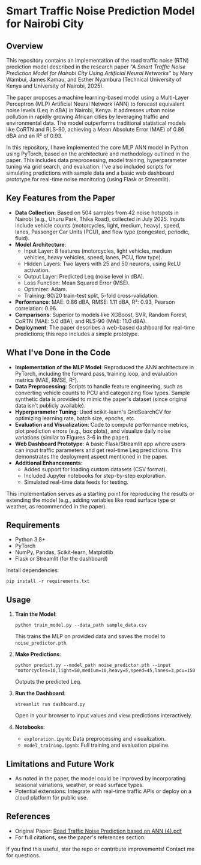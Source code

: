 # Smart Traffic Noise Prediction Model for Nairobi City

## Overview

This repository contains an implementation of the road traffic noise (RTN) prediction model described in the research paper *"A Smart Traffic Noise Prediction Model for Nairobi City Using Artificial Neural Networks"* by Mary Wambui, James Kamau, and Esther Nyambura (Technical University of Kenya and University of Nairobi, 2025).

The paper proposes a machine learning-based model using a Multi-Layer Perceptron (MLP) Artificial Neural Network (ANN) to forecast equivalent noise levels (Leq in dBA) in Nairobi, Kenya. It addresses urban noise pollution in rapidly growing African cities by leveraging traffic and environmental data. The model outperforms traditional statistical models like CoRTN and RLS-90, achieving a Mean Absolute Error (MAE) of 0.86 dBA and an R² of 0.93.

In this repository, I have implemented the core MLP ANN model in Python using PyTorch, based on the architecture and methodology outlined in the paper. This includes data preprocessing, model training, hyperparameter tuning via grid search, and evaluation. I've also included scripts for simulating predictions with sample data and a basic web dashboard prototype for real-time noise monitoring (using Flask or Streamlit).

## Key Features from the Paper

- **Data Collection**: Based on 504 samples from 42 noise hotspots in Nairobi (e.g., Uhuru Park, Thika Road), collected in July 2025. Inputs include vehicle counts (motorcycles, light, medium, heavy), speed, lanes, Passenger Car Units (PCU), and flow type (congested, periodic, fluid).
- **Model Architecture**:
  - Input Layer: 8 features (motorcycles, light vehicles, medium vehicles, heavy vehicles, speed, lanes, PCU, flow type).
  - Hidden Layers: Two layers with 25 and 50 neurons, using ReLU activation.
  - Output Layer: Predicted Leq (noise level in dBA).
  - Loss Function: Mean Squared Error (MSE).
  - Optimizer: Adam.
  - Training: 80/20 train-test split, 5-fold cross-validation.
- **Performance**: MAE: 0.86 dBA, RMSE: 1.11 dBA, R²: 0.93, Pearson correlation: 0.96.
- **Comparisons**: Superior to models like XGBoost, SVR, Random Forest, CoRTN (MAE: 5.0 dBA), and RLS-90 (MAE: 11.0 dBA).
- **Deployment**: The paper describes a web-based dashboard for real-time predictions; this repo includes a simple prototype.

## What I've Done in the Code

- **Implementation of the MLP Model**: Reproduced the ANN architecture in PyTorch, including the forward pass, training loop, and evaluation metrics (MAE, RMSE, R²).
- **Data Preprocessing**: Scripts to handle feature engineering, such as converting vehicle counts to PCU and categorizing flow types. Sample synthetic data is provided to mimic the paper's dataset (since original data isn't publicly available).
- **Hyperparameter Tuning**: Used scikit-learn's GridSearchCV for optimizing learning rate, batch size, epochs, etc.
- **Evaluation and Visualization**: Code to compute performance metrics, plot prediction errors (e.g., box plots), and visualize daily noise variations (similar to Figures 3-6 in the paper).
- **Web Dashboard Prototype**: A basic Flask/Streamlit app where users can input traffic parameters and get real-time Leq predictions. This demonstrates the deployment aspect mentioned in the paper.
- **Additional Enhancements**: 
  - Added support for loading custom datasets (CSV format).
  - Included Jupyter notebooks for step-by-step exploration.
  - Simulated real-time data feeds for testing.

This implementation serves as a starting point for reproducing the results or extending the model (e.g., adding variables like road surface type or weather, as recommended in the paper).

## Requirements

- Python 3.8+
- PyTorch
- NumPy, Pandas, Scikit-learn, Matplotlib
- Flask or Streamlit (for the dashboard)

Install dependencies:
```
pip install -r requirements.txt
```

## Usage

1. **Train the Model**:
   ```
   python train_model.py --data_path sample_data.csv
   ```
   This trains the MLP on provided data and saves the model to `noise_predictor.pth`.

2. **Make Predictions**:
   ```
   python predict.py --model_path noise_predictor.pth --input "motorcycles=10,light=50,medium=10,heavy=5,speed=45,lanes=3,pcu=1500,flow=0"
   ```
   Outputs the predicted Leq.

3. **Run the Dashboard**:
   ```
   streamlit run dashboard.py
   ```
   Open in your browser to input values and view predictions interactively.

4. **Notebooks**:
   - `exploration.ipynb`: Data preprocessing and visualization.
   - `model_training.ipynb`: Full training and evaluation pipeline.

## Limitations and Future Work

- As noted in the paper, the model could be improved by incorporating seasonal variations, weather, or road surface types.
- Potential extensions: Integrate with real-time traffic APIs or deploy on a cloud platform for public use.

## References

- Original Paper: [Road Traffic Noise Prediction based on ANN (4).pdf](link-to-paper-if-available)
- For full citations, see the paper's references section.

If you find this useful, star the repo or contribute improvements! Contact me for questions.
